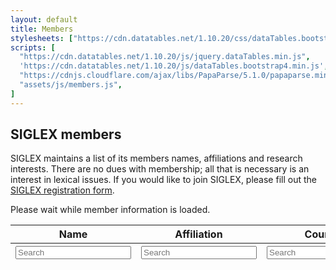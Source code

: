 ```yaml
---
layout: default
title: Members
stylesheets: ["https://cdn.datatables.net/1.10.20/css/dataTables.bootstrap4.min.css"]
scripts: [
  "https://cdn.datatables.net/1.10.20/js/jquery.dataTables.min.js",
  'https://cdn.datatables.net/1.10.20/js/dataTables.bootstrap4.min.js',
  "https://cdnjs.cloudflare.com/ajax/libs/PapaParse/5.1.0/papaparse.min.js",
  "assets/js/members.js",
]
---
```


## SIGLEX members

SIGLEX maintains a list of its members names, affiliations and research interests.
There are no dues with membership; all that is necessary is an interest in lexical issues.
If you would like to join SIGLEX, please fill out the [SIGLEX registration form](https://docs.google.com/forms/d/e/1FAIpQLSfldnrynfsqwMu_xwI-c8nxajUUeALJd9INhEPcSb8zCD-GBQ/viewform?usp=sf_link).

<div id="waiting" class="alert alert-info" >
Please wait while member information is loaded.
</div>
<div>
<table id="members" class="table table-striped table-bordered" style="width:100%">
  <thead>
    <tr>
      <th>Name</th>
      <th>Affiliation</th>
      <th>Country</th>
      <th>Sections</th>
      <th>Interests</th>
    </tr>
    <tr>
      <th><input type="text" placeholder="Search" /></th>
      <th><input type="text" placeholder="Search" /></th>
      <th><input type="text" placeholder="Search" /></th>
      <th><input type="text" placeholder="Search" /></th>
      <th><input type="text" placeholder="Search" /></th>
    </tr>
  </thead>
  <tbody>
  </tbody>
</table>
</div>
